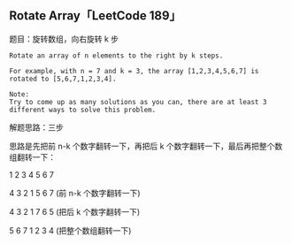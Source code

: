 ## Rotate Array「LeetCode 189」

题目：旋转数组，向右旋转 k 步

```
Rotate an array of n elements to the right by k steps.

For example, with n = 7 and k = 3, the array [1,2,3,4,5,6,7] is rotated to [5,6,7,1,2,3,4].

Note:
Try to come up as many solutions as you can, there are at least 3 different ways to solve this problem.
```

解题思路：三步

思路是先把前 n-k 个数字翻转一下，再把后 k 个数字翻转一下，最后再把整个数组翻转一下：

1 2 3 4 5 6 7 

4 3 2 1 5 6 7   (前 n-k 个数字翻转一下)

4 3 2 1 7 6 5   (把后 k 个数字翻转一下)

5 6 7 1 2 3 4   (把整个数组翻转一下)

